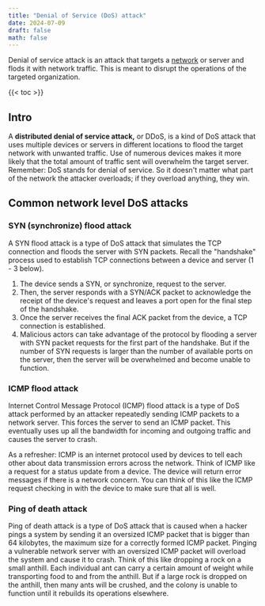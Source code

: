 ```yaml
---
title: "Denial of Service (DoS) attack"
date: 2024-07-09
draft: false
math: false
---
```


Denial of service attack is an attack that targets a [network](/network)
or server and flods it with network traffic. This is meant to disrupt
the operations of the targeted organization.

{{< toc >}}

## Intro

A **distributed denial of service attack,** or DDoS, is a kind of DoS attack
that uses multiple devices or servers in different locations to flood
the target network with unwanted traffic. Use of numerous devices makes
it more likely that the total amount of traffic sent will overwhelm the
target server. Remember: DoS stands for denial of service. So it doesn't
matter what part of the network the attacker overloads; if they overload
anything, they win.

## Common network level DoS attacks

### SYN (synchronize) flood attack

A SYN flood attack is a type of DoS attack that simulates the TCP
connection and floods the server with SYN packets. Recall the
"handshake" process used to establish TCP connections between a device
and server (1 - 3 below).

1. The device sends a SYN, or synchronize, request to the server.
2. Then, the server responds with a SYN/ACK packet to acknowledge the
   receipt of the device's request and leaves a port open for the final
   step of the handshake.
3. Once the server receives the final ACK packet from the device, a TCP
   connection is established.
4. Malicious actors can take advantage of the protocol by flooding a
   server with SYN packet requests for the first part of the handshake.
   But if the number of SYN requests is larger than the number of
   available ports on the server, then the server will be overwhelmed
   and become unable to function.

### ICMP flood attack

Internet Control Message Protocol (ICMP) flood attack is a type of DoS
attack performed by an attacker repeatedly sending ICMP packets to a
network server. This forces the server to send an ICMP packet.
This eventually uses up all the bandwidth for incoming
and outgoing traffic and causes the server to crash.

As a refresher: ICMP is an internet protocol used by devices to tell
each other about data transmission errors across the network. Think of
ICMP like a request for a status update from a device. The device will
return error messages if there is a network concern. You can think of
this like the ICMP request checking in with the device to make sure that
all is well.

### Ping of death attack

Ping of death attack is a type of DoS attack that is caused when a
hacker pings a system by sending it an oversized ICMP packet that is
bigger than 64 kilobytes, the maximum size for a correctly formed ICMP
packet. Pinging a vulnerable network server with an oversized ICMP
packet will overload the system and cause it to crash. Think of this
like dropping a rock on a small anthill. Each individual ant can carry a
certain amount of weight while transporting food to and from the
anthill. But if a large rock is dropped on the anthill, then many ants
will be crushed, and the colony is unable to function until it rebuilds
its operations elsewhere.
